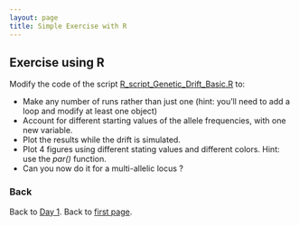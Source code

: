 ```yaml
---
layout: page
title: Simple Exercise with R
---
```


## Exercise using R

Modify the code of the script [R_script_Genetic_Drift_Basic.R](../src/R/R_script_Genetic_Drift_Basic.R) to:
* Make any number of runs rather than just one (hint: you’ll need to add a loop and modify at least one object)
* Account for different starting values of the allele frequencies, with one new variable.
* Plot the results while the drift is simulated.
* Plot 4 figures using different stating values and different colors. Hint: use the *par()* function.
* Can you now do it for a multi-allelic locus ?

### Back

Back to [Day 1](./Day1_coalescent.md).
Back to [first page](../index.md).
